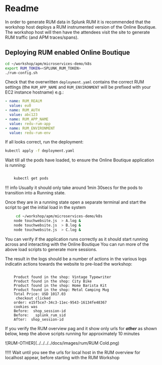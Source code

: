 # Readme

In order to generate RUM data in Splunk RUM it is recommended that the workshop host deploys a RUM instrumented version of the Online Boutique. The workshop host will then have the attendees visit the site to generate RUM traffic (and APM traces/spans).

## Deploying RUM enabled Online Boutique

```bash
cd ~/workshop/apm/microservices-demo/k8s
export RUM_TOKEN=<SPLUNK_RUM_TOKEN>
./rum-config.sh
```

Check that the overwritten `deployment.yaml` contains the correct RUM settings (the `RUM_APP_NAME` and `RUM_ENVIRONMENT` will be prefixed with your EC2 instance hostname) e.g.:

```yaml
- name: RUM_REALM
  value: eu0
- name: RUM_AUTH
  value: abc123
- name: RUM_APP_NAME
  value: redu-rum-app
- name: RUM_ENVIRONMENT
  value: redu-rum-env
```

If all looks correct, run the deployment:

```bash
kubectl apply -f deployment.yaml

```

Wait till all the pods have loaded, to ensure the Online Boutique application is running:

```bash

    kubectl get pods
```

!!! info
    Usually it should only take around 1min 30secs for the pods to transition into a Running state.

Once they are in a running state open a separate terminal  and start the script to get the initial load in the system


```bash
     cd ~/workshop/apm/microservices-demo/k8s
    node touchwebsite.js  > A.log &
    node touchwebsite.js  > B.log &
    node touchwebsite.js  > C.log & 
```
You can verify if the application runs correctly as it should start running across and interacting with the Online Boutique
You can run more of the above load scripts to generate more sessions.

The result  in the logs should be a number of actions in the various logs indicatin actions towards the website to pre-load the workshop:

```text

    Product found in the shop: Vintage Typewriter
    Product found in the shop: City Bike
    Product found in the shop: Home Barista Kit
    Product found in the shop: Metal Camping Mug
    Total Price: USD 1017.03
     checkout clicked
    order: e15f5ce7-34c3-11ec-9543-16134fe48367
    cookies was
    Before:  shop_session-id
    Before:  _splunk_rum_sid
    After:  shop_session-id

```    
If you verify the RUM  overview pag and it show only urls for ***other*** as shown below,
keep the above scripts running for approximately 10 minutes 

![RUM-OTHER](../../../../docs/images/rum/RUM Cold.png)

 !!!!! 
Wait until you see the urls for local host in the RUM overview for localhost appear,  before starting with the RUM Workshop
